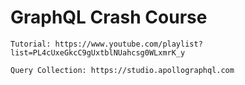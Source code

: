 # GraphQL Crash Course

```
Tutorial: https://www.youtube.com/playlist?list=PL4cUxeGkcC9gUxtblNUahcsg0WLxmrK_y

Query Collection: https://studio.apollographql.com
```
